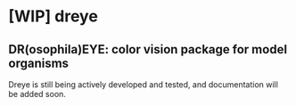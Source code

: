 # [WIP] dreye

## DR(osophila)EYE: color vision package for model organisms

Dreye is still being actively developed and tested, and documentation will be added soon.
